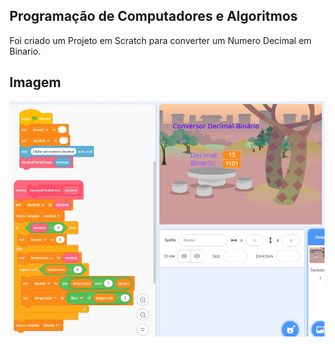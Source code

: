 ## Programação de Computadores e Algoritmos

Foi criado um Projeto em Scratch para converter um Numero Decimal em Binario.

## Imagem

![print do scratch com o codigo](projeto.jpg)